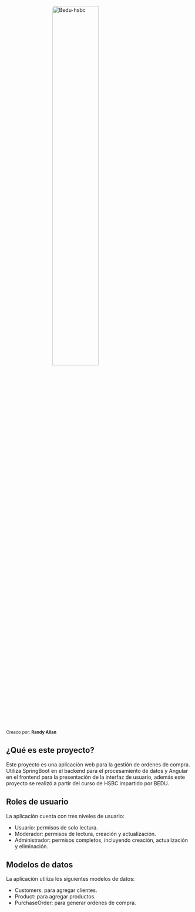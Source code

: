 <section class="container my-5">
    <div class="row">
        <div class="col-md-12 pt-4 text-end">
            <img src="https://i.ibb.co/HYc9Lz8/Bedu-hsbc.png" alt="Bedu-hsbc" style="display: block; margin: 0 auto; border-radius: 0.5rem; width: 50%;"/>
            <div class="text-end">
                <p>
                    <small>Creado por: <b>Randy Allan</b></small>
                </p>
            </div>
        </div>
        <div class="col-12">
            <h2 class="text-center mb-5">¿Qué es este proyecto?</h2>
            <p class="lead">Este proyecto es una aplicación web para la gestión de ordenes de compra. Utiliza SpringBoot
                en el backend para el procesamiento de datos y Angular en el frontend para la presentación de la
                interfaz de usuario, además este proyecto se realizó a partir del curso de HSBC impartido por BEDU.</p>
        </div>
    </div>
    <div class="row mt-5">
        <div class="col-12">
            <h2 class="text-center mb-5">Roles de usuario</h2>
            <p class="lead">La aplicación cuenta con tres niveles de usuario:</p>
            <ul>
                <li class="lead">Usuario: permisos de solo lectura.</li>
                <li class="lead">Moderador: permisos de lectura, creación y actualización.</li>
                <li class="lead">Administrador: permisos completos, incluyendo creación, actualización y eliminación.
                </li>
            </ul>
        </div>
    </div>
    <div class="row mt-5">
        <div class="col-12">
            <h2 class="text-center mb-5">Modelos de datos</h2>
            <p class="lead">La aplicación utiliza los siguientes modelos de datos:</p>
            <ul>
                <li class="lead">Customers: para agregar clientes.</li>
                <li class="lead">Product: para agregar productos.</li>
                <li class="lead">PurchaseOrder: para generar ordenes de compra.</li>
            </ul>
        </div>
    </div>
</section>